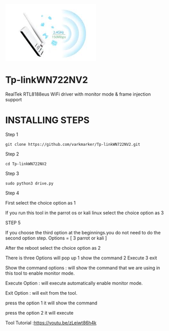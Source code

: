 ![github-small](https://github.com/varkmarker/Tp-linkWN722NV2/blob/v5.3.9/image/image.jpg)
# Tp-linkWN722NV2
RealTek RTL8188eus WiFi driver with monitor mode &amp; frame injection support

# INSTALLING STEPS

Step 1
         
    git clone https://github.com/varkmarker/Tp-linkWN722NV2.git
Step 2

    cd Tp-linkWN722NV2
Step 3

    sudo python3 drive.py
Step 4
 
 First select the choice option as 1

 If you run this tool in the parrot os or kali linux select the choice option as 3

STEP 5
  
  If you choose the third option at the beginnings.you do not need to do  the second option step. Options = [ 3 parrot or kali ]
  
  
  After the reboot select the choice option as 2 

  There is three Options will pop up 
  1 show the command
  2 Execute
  3 exit

  Show the command  options :  will show the command that  we are using in this tool to enable monitor mode.

  
  Execute Option : will execute automatically enable monitor mode.

  
  Exit Option : will exit from the tool.

  press the option   1 it will show the command

  press the option  2  it will execute
  
Tool Tutorial :https://youtu.be/zLeiwt86h4k
 
